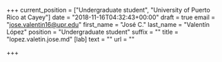 +++
current_position = ["Undergraduate student", "University of Puerto Rico at Cayey"]
date = "2018-11-16T04:32:43+00:00"
draft = true
email = "jose.valentin16@upr.edu"
first_name = "José C."
last_name = "Valentín López"
position = "Undergraduate student"
suffix = ""
title = "lopez.valetin.jose.md"
[lab]
text = ""
url = ""

+++
